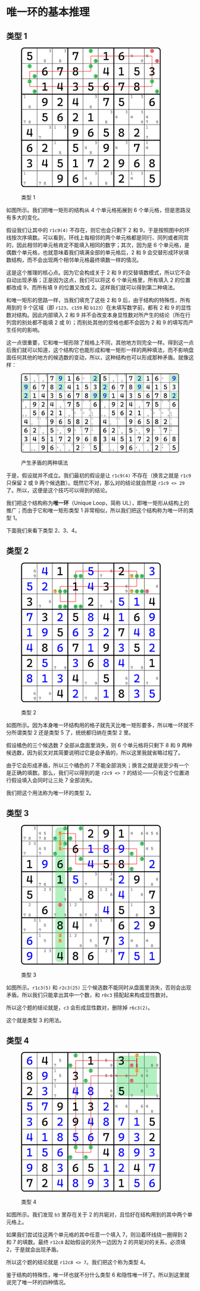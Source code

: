 ﻿---
description: Reasoning of Unique Loop
---

# 唯一环的基本推理

## 类型 1 <a href="#type-1" id="type-1"></a>

<figure><img src="../../.gitbook/assets/images_0181.png" alt="" width="375"><figcaption><p>类型 1</p></figcaption></figure>

如图所示。我们把唯一矩形的结构从 4 个单元格拓展到 6 个单元格，但是思路没有多大的变化。

假设我们让其中的 `r1c9(4)` 不存在，则它也会只剩下 2 和 9，于是按照图中的环线按次序填数。可以看到，环线上每相邻的两个单元格都是同行、同列或者同宫的，因此相邻的单元格肯定不能填入相同的数字；其次，因为是 6 个单元格，是偶数个单元格，也就意味着我们填满全部的单元格后，2 和 9 会交替形成环状填数结构，而不会出现两个相邻单元格最终填数一样的情况。

这是这个推理的核心点。因为它会构成关于 2 和 9 的交替填数模式，所以它不会自动出现矛盾；正是因为这点，我们可以将这 6 个单元格里，所有填入 2 的位置都改成 9，而所有填 9 的位置又改成 2。这样我们就可以得到第二种填法。

和唯一矩形的思路一样，当我们填充了这些 2 和 9 后，由于结构的特殊性，所有用到的 9 个区域（即 `r123`、`c159` 和 `b123`）在未填写数字前，都有 2 和 9 的显性数对结构。因此内部填入 2 和 9 并不会改变本身显性数对所产生的结论（所在行列宫的别处都不能填 2 或 9）；而别处其他的空格也都不会因为 2 和 9 的填写而产生任何的影响。

这一点很重要，它和唯一矩形除了规格上不同，其他地方则完全一样。得到这一点后我们就可以知道，这个结构它也能形成和唯一矩形一样的两种填法，而不影响盘面任何其他的地方的候选数的变动，所以，这种结构也可以形成那种矛盾。就像这样：

<figure><img src="../../.gitbook/assets/images_0200.png" alt=""><figcaption><p>产生矛盾的两种填法</p></figcaption></figure>

于是，假设就并不成立。我们最初的假设是让 `r1c9(4)` 不存在（换言之就是 `r1c9` 只保留 2 或 9 两个候选数）。既然它不对，那么对的结论就自然是 `r1c9 <> 29` 了。所以，这便是这个技巧可以得到的结论。

我们把这个结构称为**唯一环**（Unique Loop，简称 UL），即唯一矩形从结构上的推广；而由于它和唯一矩形类型 1 非常相似，所以我们把这个结构称为唯一环的类型 1。

下面我们来看下类型 2、3、4。

## 类型 2 <a href="#type-2" id="type-2"></a>

<figure><img src="../../.gitbook/assets/images_0218.png" alt="" width="375"><figcaption><p>类型 2</p></figcaption></figure>

如图所示。因为本身唯一环结构用的格子就先天比唯一矩形要多，所以唯一环就不分所谓类型 2 还是类型 5 了，统统都归纳在类型 2 里。

假设橘色的三个候选数 7 全部从盘面里消失，则 6 个单元格将只剩下 8 和 9 两种候选数，因为前文对其简要说明过它是会矛盾的，所以这里我就省略过程了。

由于它会形成矛盾，所以三个橘色的 7 不能全部消失；换言之就是说至少有一个是正确的填数。那么，我们可以得到的是 `r2c9 <> 7` 的结论——只有这个位置进行假设填入会同时让三处 7 全部消失。

我们把这个用法称为唯一环的类型 2。

## 类型 3 <a href="#type-3" id="type-3"></a>

<figure><img src="../../.gitbook/assets/images_0233.png" alt="" width="375"><figcaption><p>类型 3</p></figcaption></figure>

如图所示。`r1c3(5)` 和 `r2c3(25)` 三个候选数不能同时从盘面里消失，否则会出现矛盾。所以我们只能拿出其中一个数，和 `r8c3` 搭配起来构成显性数对。

所以这个题的结论就是，`c3` 会形成显性数对，删除掉 `r6c3(2)`。

这个就是类型 3 的用法。

## 类型 4 <a href="#type-4" id="type-4"></a>

<figure><img src="../../.gitbook/assets/images_0020.png" alt="" width="375"><figcaption><p>类型 4</p></figcaption></figure>

如图所示。我们发现 `b3` 里存在关于 2 的共轭对，且恰好在结构用到的其中两个单元格上。

如果我们尝试往这两个单元格的其中任意一个填入 7，则沿着环线绕一圈得到 2 和 7 的填数。最终 `r12c8` 起始假设的另外一边因为 2 的共轭对的关系，必须填 2，于是就会出现矛盾。

所以这个题的结论就是 `r12c8 <> 7`。我们把这个称为类型 4。

鉴于结构的特殊性，唯一环也就不分什么类型 6 和隐性唯一环了。所以到这里就说完了唯一环的四种情况。
